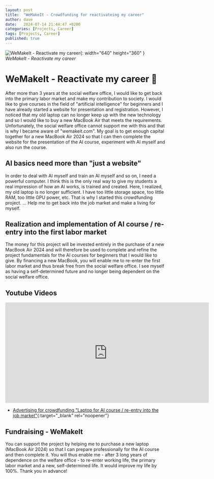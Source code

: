 ```yaml
---
layout: post
title:  "WeMakeIt - Crowdfunding for reactivateing my career"
author: dave
date:   2024-07-14 21:44:47 +0200
categories: [Projects, Career]
tags: [Projects, Career]
published: true
---
```


![WeMakeIt - Reactivate my career](../../assets/img/projects/kikurs/kikurs_head_image-640x360_edt.png){: width="640" height="360" }
_WeMakeIt - Reactivate my career_

<script src="https://wemakeit.com/static-assets/widgets/project.js" async="async"></script>
<wemakeit-project locale="de" slug="notebook-for-ai-course"></wemakeit-project>

# WeMakeIt - Reactivate my career 🚀
After more than 3 years at the social welfare office, I would like to get back into the primary labor market and make my contribution to society. I would like to give courses in the field of "artificial intelligence" for beginners and I have already started a website for presentation and registration. However, I noticed that my old laptop can no longer keep up with the new technology and so I would like to buy a new MacBook Air that meets the requirements. Unfortunately, the social welfare office cannot support me with this and that is why I became aware of "wemakeit.com". My goal is to get enough capital together for a new MacBook Air 2024 so that I can then complete the website for the presentation of the AI course, experiment with AI myself and also run the course.

## AI basics need more than "just a website"
In order to deal with AI myself and train an AI myself and so on, I need a powerful computer. I think this is the only real way to give my students a real impression of how an AI works, is trained and created. Here, I realized, my old laptop is no longer sufficient. I have too little storage space, too little RAM, too little GPU power, etc. That is why I started this crowdfunding project. ... Help me to get back into the job market and make a living for myself.

## Realization and implementation of AI course / re-entry into the first labor market
The money for this project will be invested entirely in the purchase of a new MacBook Air 2024 and will therefore be used to complete and refine the project fundamentals for the AI courses for beginners that I would like to give. By financing a new MacBook, you will enable me to re-enter the first labor market and thus break free from the social welfare office. I see myself as having a self-determined future and no longer being dependent on the social welfare office.

## Youtube Videos
<iframe width="640" height="315" src="https://www.youtube.com/embed/QNWxVl62PZ0" frameborder="0" allowfullscreen></iframe>
<br>

- [Advertising for crowdfunding "Laptop for AI course / re-entry into the job market"](https://www.youtube.com/watch?v=QNWxVl62PZ0){:target="_blank" rel="noopener"}

## Fundraising - WeMakeIt
You can support the project by helping me to purchase a new laptop (MacBook Air 2024) so that I can prepare professionally for the AI course and then complete it. You will thus enable me - after 3 long years of dependence on the welfare office - to re-enter working life, the primary labor market and a new, self-determined life. It would improve my life by 100%. Thank you in advance!

<wemakeit-project locale="de" slug="notebook-for-ai-course"></wemakeit-project>
